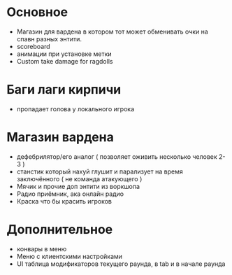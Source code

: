# Основное
- Магазин для вардена в котором тот может обменивать очки на спавн разных энтити.
- scoreboard
- анимации при установке метки
- Custom take damage for ragdolls

# Баги лаги кирпичи
- пропадает голова у локального игрока

# Магазин вардена
- дефебрилятор/его аналог ( позволяет оживить несколько человек 2-3 )
- станстик который нахуй глушит и парализует на время заключённого ( не команда атакующего )
- Мячик и прочие доп энтити из воркшопа
- Радио приёмник, ака онлайн радио
- Краска что бы красить игроков

# Дополнительное
- конвары в меню
- Меню с клиентскими настройками
- UI таблица модификаторов текущего раунда, в tab и в начале раунда
